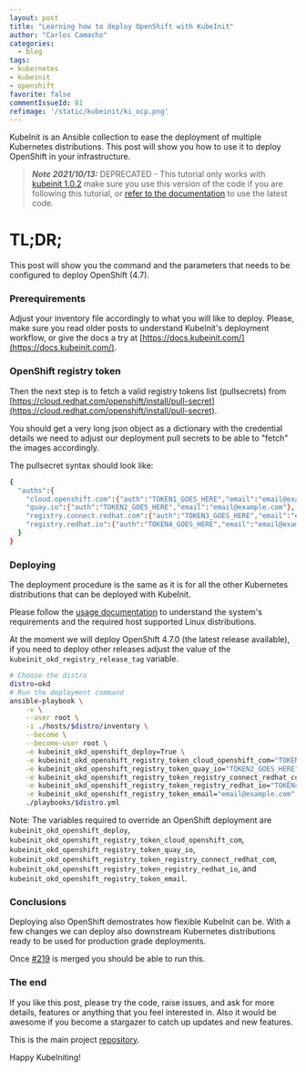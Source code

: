 ```yaml
---
layout: post
title: "Learning how to deploy OpenShift with KubeInit"
author: "Carlos Camacho"
categories:
  - blog
tags:
- kubernetes
- kubeinit
- openshift
favorite: false
commentIssueId: 81
refimage: '/static/kubeinit/ki_ocp.png'
---
```


KubeInit is an Ansible collection to ease
the deployment of multiple Kubernetes distributions.
This post will show you how to use it to deploy
OpenShift in your infrastructure.

>  __*Note 2021/10/13:*__ DEPRECATED - This tutorial only works with
[kubeinit 1.0.2](https://github.com/Kubeinit/kubeinit/releases/tag/1.0.2) make
sure you use this version of the code if you are following this tutorial, or
[refer to the documentation](https://docs.kubeinit.org/) to use the latest code.

# TL;DR;

This post will show you the command and the parameters
that needs to be configured to deploy OpenShift (4.7).

### Prerequirements

Adjust your inventory file accordingly to what you will like to deploy.
Please, make sure you read older posts to understand KubeInit's deployment
workflow, or give the docs a try
at [https://docs.kubeinit.com/](https://docs.kubeinit.com/).

### OpenShift registry token

Then the next step is to fetch a valid registry tokens list (pullsecrets) from
[https://cloud.redhat.com/openshift/install/pull-secret](https://cloud.redhat.com/openshift/install/pull-secret).

You should get a very long json object as a dictionary with the credential details
we need to adjust our deployment pull secrets to be able to "fetch"
the images accordingly.

The pullsecret syntax should look like:

```bash
{
  "auths":{
    "cloud.openshift.com":{"auth":"TOKEN1_GOES_HERE","email":"email@example"},
    "quay.io":{"auth":"TOKEN2_GOES_HERE","email":"email@example.com"},
    "registry.connect.redhat.com":{"auth":"TOKEN3_GOES_HERE","email":"email@example.com"},
    "registry.redhat.io":{"auth":"TOKEN4_GOES_HERE","email":"email@example.com"}
  }
}
```

### Deploying

The deployment procedure is the same
as it is for all the other Kubernetes distributions that can be
deployed with KubeInit.

Please follow the [usage documentation](http://docs.kubeinit.com/usage.html)
to understand the system's requirements and the required host supported
Linux distributions.

At the moment we will deploy OpenShift 4.7.0 (the latest release available),
if you need to deploy other releases adjust the value of the
`kubeinit_okd_registry_release_tag` variable.

```bash
# Choose the distro
distro=okd
# Run the deployment command
ansible-playbook \
    -v \
    --user root \
    -i ./hosts/$distro/inventory \
    --become \
    --become-user root \
    -e kubeinit_okd_openshift_deploy=True \
    -e kubeinit_okd_openshift_registry_token_cloud_openshift_com="TOKEN1_GOES_HERE" \
    -e kubeinit_okd_openshift_registry_token_quay_io="TOKEN2_GOES_HERE" \
    -e kubeinit_okd_openshift_registry_token_registry_connect_redhat_com="TOKEN3_GOES_HERE" \
    -e kubeinit_okd_openshift_registry_token_registry_redhat_io="TOKEN4_GOES_HERE" \
    -e kubeinit_okd_openshift_registry_token_email="email@example.com" \
    ./playbooks/$distro.yml

```

Note: The variables required to override an
OpenShift deployment are
`kubeinit_okd_openshift_deploy`,
`kubeinit_okd_openshift_registry_token_cloud_openshift_com`,
`kubeinit_okd_openshift_registry_token_quay_io`,
`kubeinit_okd_openshift_registry_token_registry_connect_redhat_com`,
`kubeinit_okd_openshift_registry_token_registry_redhat_io`, and
`kubeinit_okd_openshift_registry_token_email`.


### Conclusions

Deploying also OpenShift demostrates how
flexible KubeInit can be.
With a few changes we can deploy also downstream Kubernetes
distributions ready to be used for production grade deployments.

Once [#219](https://github.com/Kubeinit/kubeinit/pull/219/files)
is merged you should be able to run this.

### The end

If you like this post, please try the code, raise issues, and ask for more details, features or
anything that you feel interested in. Also it would be awesome if you become a stargazer to catch up
updates and new features.

This is the main project [repository](https://github.com/kubeinit/kubeinit).

Happy KubeIniting!
